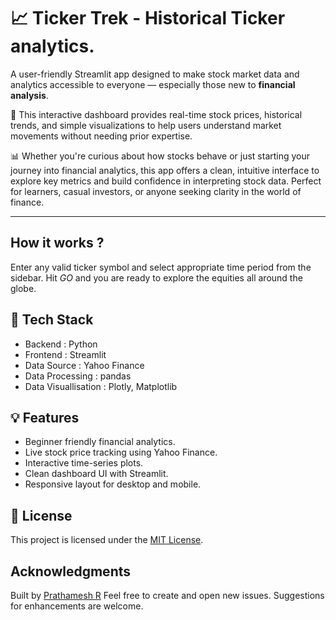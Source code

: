 # 📈 Ticker Trek - Historical Ticker analytics.

A user-friendly Streamlit app designed to make stock market data and analytics accessible to everyone — especially those new to **financial analysis**. 

📑 This interactive dashboard provides real-time stock prices, historical trends, and simple visualizations to help users understand market movements without needing prior expertise.

📊 Whether you're curious about how stocks behave or just starting your journey into financial analytics, this app offers a clean, intuitive interface to explore key metrics and build confidence in interpreting stock data. Perfect for learners, casual investors, or anyone seeking clarity in the world of finance.

---

## How it works ?

Enter any valid ticker symbol and select appropriate time period from the sidebar.
Hit *GO* and you are ready to explore the equities all around the globe.


## 🔧 Tech Stack

- Backend : Python
- Frontend : Streamlit
- Data Source : Yahoo Finance
- Data Processing : pandas
- Data Visuallisation : Plotly, Matplotlib

## 💡 Features

- Beginner friendly financial analytics.
- Live stock price tracking using Yahoo Finance.
- Interactive time-series plots.
- Clean dashboard UI with Streamlit.
- Responsive layout for desktop and mobile.

## 🪪 License
This project is licensed under the [MIT License](LICENSE).

## Acknowledgments
Built by [Prathamesh R](https://linkedin.com/in/prathamesh-renuse)
Feel free to create and open new issues.
Suggestions for enhancements are welcome.
